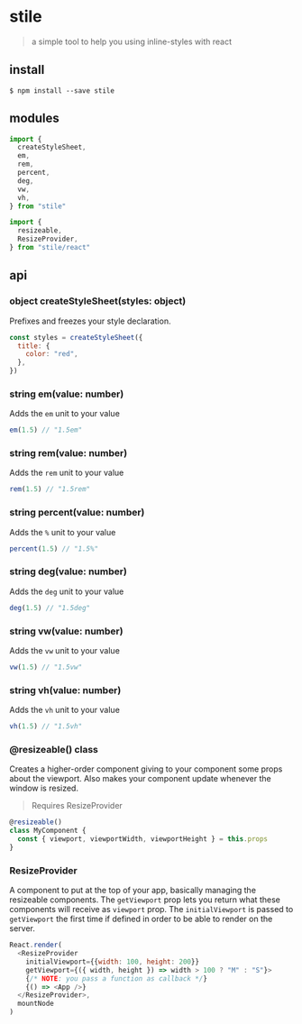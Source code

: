 # stile

> a simple tool to help you using inline-styles with react

## install

```console
$ npm install --save stile
```

## modules

```javascript
import {
  createStyleSheet,
  em,
  rem,
  percent,
  deg,
  vw,
  vh,
} from "stile"

import {
  resizeable,
  ResizeProvider,
} from "stile/react"
```

## api

### object createStyleSheet(styles: object)

Prefixes and freezes your style declaration.

```javascript
const styles = createStyleSheet({
  title: {
    color: "red",
  },
})
```

### string em(value: number)

Adds the `em` unit to your value

```javascript
em(1.5) // "1.5em"
```

### string rem(value: number)

Adds the `rem` unit to your value

```javascript
rem(1.5) // "1.5rem"
```

### string percent(value: number)

Adds the `%` unit to your value

```javascript
percent(1.5) // "1.5%"
```

### string deg(value: number)

Adds the `deg` unit to your value

```javascript
deg(1.5) // "1.5deg"
```

### string vw(value: number)

Adds the `vw` unit to your value

```javascript
vw(1.5) // "1.5vw"
```

### string vh(value: number)

Adds the `vh` unit to your value

```javascript
vh(1.5) // "1.5vh"
```

### @resizeable() class

Creates a higher-order component giving to your component some props about
the viewport. Also makes your component update whenever the window is resized.

> Requires ResizeProvider

```javascript
@resizeable()
class MyComponent {
  const { viewport, viewportWidth, viewportHeight } = this.props
}
```

### ResizeProvider

A component to put at the top of your app, basically managing the resizeable
components. The `getViewport` prop lets you return what these components will
receive as `viewport` prop. The `initialViewport` is passed to `getViewport`
the first time if defined in order to be able to render on the server.

```javascript
React.render(
  <ResizeProvider
    initialViewport={{width: 100, height: 200}}
    getViewport={({ width, height }) => width > 100 ? "M" : "S"}>
    {/* NOTE: you pass a function as callback */}
    {() => <App />}
  </ResizeProvider>,
  mountNode
)
```
